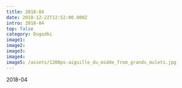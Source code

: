 ```yaml
---
title: 2018-04
date: 2018-12-22T12:52:00.000Z
intro: 2018-04
top: false
category: Dogodki
image1:
image2:
image3:
image4:
image5: /assets/1200px-aiguille_du_midde_from_grands_mulets.jpg
---
```


2018-04
